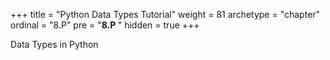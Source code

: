 +++
title = "Python Data Types Tutorial"
weight = 81
archetype = "chapter"
ordinal = "8.P"
pre = "<b>8.P </b>"
hidden = true
+++


Data Types in Python

